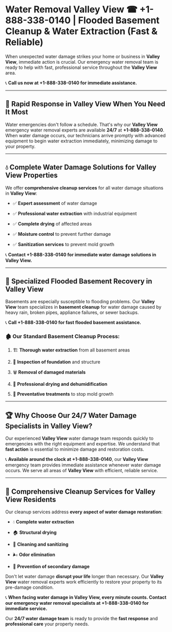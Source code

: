 # Water Removal Valley View ☎ +1-888-338-0140 | Flooded Basement Cleanup & Water Extraction (Fast & Reliable)

When unexpected water damage strikes your home or business in **Valley View**, immediate action is crucial. Our emergency water removal team is ready to help with fast, professional service throughout the **Valley View** area. 

📞 **Call us now at +1-888-338-0140 for immediate assistance.**
---
## 🚀 Rapid Response in Valley View When You Need It Most
Water emergencies don't follow a schedule. That's why our **Valley View** emergency water removal experts are available **24/7** at **+1-888-338-0140**. When water damage occurs, our technicians arrive promptly with advanced equipment to begin water extraction immediately, minimizing damage to your property.
---
## 💧 Complete Water Damage Solutions for Valley View Properties
We offer **comprehensive cleanup services** for all water damage situations in **Valley View**:
- ✅ **Expert assessment** of water damage  
- ✅ **Professional water extraction** with industrial equipment  
- ✅ **Complete drying** of affected areas  
- ✅ **Moisture control** to prevent further damage  
- ✅ **Sanitization services** to prevent mold growth  
📞 **Contact +1-888-338-0140 for immediate water damage solutions in Valley View.**
---
## 🌊 Specialized Flooded Basement Recovery in Valley View
Basements are especially susceptible to flooding problems. Our **Valley View** team specializes in **basement cleanup** for water damage caused by heavy rain, broken pipes, appliance failures, or sewer backups. 
📞 **Call +1-888-338-0140 for fast flooded basement assistance.**
### 🏚️ Our Standard Basement Cleanup Process:
1. 🏗️ **Thorough water extraction** from all basement areas  
2. 🔎 **Inspection of foundation** and structure  
3. 🗑️ **Removal of damaged materials**  
4. 💨 **Professional drying and dehumidification**  
5. 🚫 **Preventative treatments** to stop mold growth  
---
## 🏆 Why Choose Our 24/7 Water Damage Specialists in Valley View?
Our experienced **Valley View** water damage team responds quickly to emergencies with the right equipment and expertise. We understand that **fast action** is essential to minimize damage and restoration costs.
📞 **Available around the clock at +1-888-338-0140**, our **Valley View** emergency team provides immediate assistance whenever water damage occurs. We serve all areas of **Valley View** with efficient, reliable service.
---
## 🧹 Comprehensive Cleanup Services for Valley View Residents
Our cleanup services address **every aspect of water damage restoration**:
- 💧 **Complete water extraction**  
- 🏠 **Structural drying**  
- 🧼 **Cleaning and sanitizing**  
- 🌬️ **Odor elimination**  
- 🚫 **Prevention of secondary damage**  
Don't let water damage **disrupt your life** longer than necessary. Our **Valley View** water removal experts work efficiently to restore your property to its pre-damage condition.
📞 **When facing water damage in Valley View, every minute counts. Contact our emergency water removal specialists at +1-888-338-0140 for immediate service.**
Our **24/7 water damage team** is ready to provide the **fast response** and **professional care** your property needs.
